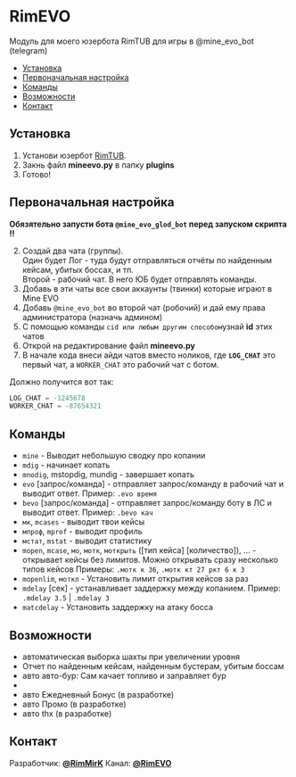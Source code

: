 # RimEVO
Модуль для моего юзербота RimTUB для игры в @mine_evo_bot (telegram)

*   [Установка](#установка)
*   [Первоначальная настройка](#Первоначальная-настройка)
*   [Команды](#Команды)
*   [Возможности](#Возможности)
*   [Контакт](#Контакт)

## Установка

1.  Установи юзербот [RimTUB](http://t.me/RimTUB).
2.  Закнь файл **mineevo.py** в папку **plugins**
3.  Готово!

## Первоначальная настройка

**Обязятельно запусти бота `@mine_evo_glod_bot` перед запуском скрипта !!**

2.  Создай два чата (группы).  
    Один будет Лог - туда будут отправляться отчёты по найденным кейсам, убитых боссах, и тп.  
    Второй - рабочий чат. В него ЮБ будет отправлять команды.
3.  Добавь в эти чаты все свои аккаунты (твинки) которые играют в Mine EVO
4.  Добавь `@mine_evo_bot` во второй чат (робочий) и дай ему права администратора (назначь админом)
5.  С помощью команды `cid или любым другим способом`узнай **id** этих чатов
6.  Открой на редактирование файл **mineevo.py**
7.  В начале кода внеси айди чатов вместо ноликов, где **`LOG_CHAT`** это первый чат, а `WORKER_CHAT` это рабочий чат с ботом.

Должно получится вот так:
```py
LOG_CHAT = -1245678
WORKER_CHAT = -87654321
```

## Команды

*   `mine` - Выводит небольшую сводку про копании
*   `mdig` - начинает копать
*   `mnodig`, mstopdig, mundig - завершает копать
*   `evo` \[запрос/команда\] - отправляет запрос/команду в рабочий чат и выводит ответ. Пример: `.evo время`
*   `bevo` \[запрос/команда\] - отправляет запрос/команду боту в ЛС и выводит ответ. Пример: `.bevo кач`
*   `мк`, `mcases` \- выводит твои кейсы
*   `мпроф`, `mprof` \- выводит профиль
*   `мстат`, `mstat` \- выводит статистику
*   `mopen`, `mcase`, `мо`, `мотк`, `моткрыть` (\[тип кейса\] \[количество\]), ... - открывает кейсы без лимитов. Можно открывать сразу несколько типов кейсов Примеры: `.мотк к 36`, `.мотк кт 27 ркт 6 к 3`
*   `mopenlim`, `моткл` \- Установить лимит открытия кейсов за раз
*   `mdelay` \[сек\] - устанавливает заддержку между копанием. Пример: `.mdelay 3.5` | `.mdelay 3`
*   `matcdelay` \- Установить заддержку на атаку босса

## Возможности

*   автоматическая выборка шахты при увеличении уровня
*   Отчет по найденным кейсам, найденным бустерам, убитым боссам
*   авто авто-бур: Сам качает топливо и заправляет бур
*   
*   авто Ежедневный Бонус (в разработке)
*   авто Промо (в разработке)
*   авто thx (в разработке)

## Контакт

Разработчик: [**@RimMirK**](http://t.me/RimMirK)
Канал: [**@RimEVO**](http://t.me/RimEVO)
